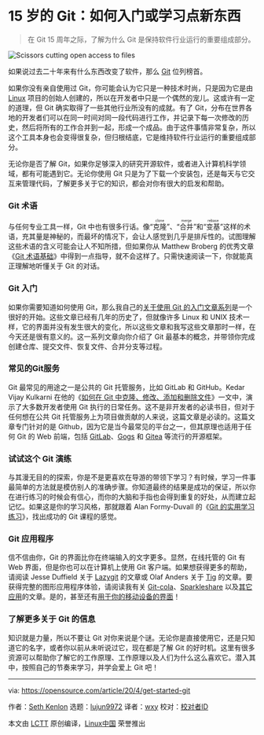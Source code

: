 [#]: collector: (lujun9972)
[#]: translator: (wxy)
[#]: reviewer: ( )
[#]: publisher: ( )
[#]: url: ( )
[#]: subject: (15 years of Git: How to get started or learn something new)
[#]: via: (https://opensource.com/article/20/4/get-started-git)
[#]: author: (Seth Kenlon https://opensource.com/users/seth)

15 岁的 Git：如何入门或学习点新东西
======
> 在 Git 15 周年之际，了解为什么 Git 是保持软件行业运行的重要组成部分。

![Scissors cutting open access to files][1]

如果说过去二十年来有什么东西改变了软件，那么 [Git][2] 位列榜首。

如果你没有亲自使用过 Git，你可能会认为它只是一种技术时尚，只是因为它是由 [Linux][3] 项目的创始人创建的，所以在开发者中只是一个偶然的宠儿。这或许有一定的道理，但 Git 确实取得了一些其他行业所没有的成就。有了 Git，分布在世界各地的开发者们可以在同一时间对同一段代码进行工作，并记录下每一次修改的历史，然后将所有的工作合并到一起，形成一个成品。由于这件事情非常复杂，所以这个工具本身也会变得很复杂，但归根结底，它是维持软件行业运行的重要组成部分。

无论你是否了解 Git，如果你足够深入的研究开源软件，或者进入计算机科学领域，都有可能遇到它。无论你使用 Git 只是为了下载一个安装包，还是每天与它交互来管理代码，了解更多关于它的知识，都会对你有很大的启发和帮助。

### Git 术语

与任何专业工具一样，Git 中也有很多行话。像“<ruby>克隆<rt>clone</rt></ruby>”、“<ruby>合并<rt>merge</rt></ruby>”和“<ruby>变基<rt>rebase</rt></ruby>”这样的术语，充其量是神秘的，而最坏的情况下，会让人感觉到几乎是排斥性的。试图理解这些术语的含义可能会让人不知所措，但如果你从 Matthew Broberg 的优秀文章《[Git 术语基础][4]》中得到一点指导，就不会这样了。只需快速阅读一下，你就能真正理解地听懂关于 Git 的对话。

### Git 入门

如果你需要知道如何使用 Git，那么我自己的[关于使用 Git 的入门文章系列][5]是一个很好的开始。这些文章已经有几年的历史了，但就像许多 Linux 和 UNIX 技术一样，它的界面并没有发生很大的变化，所以这些文章和我写这些文章那时一样，在今天还是很有意义的。这一系列文章向你介绍了 Git 最基本的概念，并带领你完成创建仓库、提交文件、恢复文件、合并分支等过程。

### 常见的Git服务

Git 最常见的用途之一是公共的 Git 托管服务，比如 GitLab 和 GitHub。Kedar Vijay Kulkarni 在他的《[如何在 Git 中克隆、修改、添加和删除文件][6]》一文中，演示了大多数开发者使用 Git 执行的日常任务。这不是非开发者的必读书目，但对于任何想在公共 Git 托管服务上为项目做贡献的人来说，这篇文章是必读的。这篇文章专门针对的是 Github，因为它是当今最常见的平台之一，但其原理也适用于任何 Git 的 Web 前端，包括 [GitLab][7]、[Gogs][8] 和 [Gitea][9] 等流行的开源框架。

### 试试这个 Git 演练

与其漫无目的的探索，你是不是更喜欢在导游的带领下学习？有时候，学习一件事最简单的方法就是模仿别人的准确步骤。你知道最终的结果是成功的保证，所以你在进行练习的时候会有信心，而你的大脑和手指也会得到重复的好处，从而建立起记忆。如果这是你的学习风格，那就跟着 Alan Formy-Duvall 的《[Git 的实用学习练习][10]》，找出成功的 Git 课程的感觉。

### Git 应用程序

信不信由你，Git 的界面比你在终端输入的文字更多。显然，在线托管的 Git 有 Web 界面，但是你也可以在计算机上使用 Git 客户端。如果想获得更多的帮助，请阅读 Jesse Duffield 关于 [Lazygit][11] 的文章或 Olaf Anders 关于 [Tig][12] 的文章。要获得完整的图形应用程序体验，请阅读我有关 [Git-cola][13]、[Sparkleshare][14] 以及[其它应用][15]的文章。是的，甚至还有[用于你的移动设备的界面][16]！

### 了解更多关于 Git 的信息

知识就是力量，所以不要让 Git 对你来说是个谜。无论你是直接使用它，还是只知道它的名字，或者你以前从未听说过它，现在都是了解 Git 的好时机。这里有很多资源可以帮助你了解它的工作原理、工作原理以及人们为什么这么喜欢它。潜入其中，按照自己的节奏来学习，并学会爱上 Git 吧！

--------------------------------------------------------------------------------

via: https://opensource.com/article/20/4/get-started-git

作者：[Seth Kenlon][a]
选题：[lujun9972][b]
译者：[wxy](https://github.com/wxy)
校对：[校对者ID](https://github.com/校对者ID)

本文由 [LCTT](https://github.com/LCTT/TranslateProject) 原创编译，[Linux中国](https://linux.cn/) 荣誉推出

[a]: https://opensource.com/users/seth
[b]: https://github.com/lujun9972
[1]: https://opensource.com/sites/default/files/styles/image-full-size/public/lead-images/document_free_access_cut_security.png?itok=ocvCv8G2 (Scissors cutting open access to files)
[2]: https://en.wikipedia.org/wiki/Git
[3]: https://opensource.com/resources/linux
[4]: https://opensource.com/article/19/2/git-terminology
[5]: https://opensource.com/life/16/7/stumbling-git
[6]: https://opensource.com/article/18/2/how-clone-modify-add-delete-git-files
[7]: https://about.gitlab.com/install/
[8]: https://gogs.io/
[9]: https://gitea.io/en-us/
[10]: https://opensource.com/article/19/5/practical-learning-exercise-git
[11]: https://opensource.com/article/20/3/lazygit
[12]: https://opensource.com/article/19/6/what-tig
[13]: https://opensource.com/article/20/3/git-cola
[14]: https://opensource.com/article/19/4/file-sharing-git
[15]: https://opensource.com/life/16/8/graphical-tools-git
[16]: https://opensource.com/article/19/4/calendar-git#mobile

